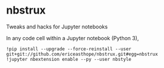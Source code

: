 # nbstrux
Tweaks and hacks for Jupyter notebooks

In any code cell within a Jupyter notebook (Python 3),

```
!pip install --upgrade --force-reinstall --user git+git://github.com/ericeasthope/nbstrux.git#egg=nbstrux
!jupyter nbextension enable --py --user nbstyle
```
